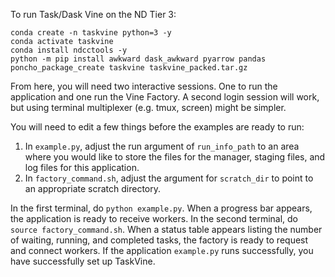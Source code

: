 To run Task/Dask Vine on the ND Tier 3:

```
conda create -n taskvine python=3 -y
conda activate taskvine
conda install ndcctools -y
python -m pip install awkward dask_awkward pyarrow pandas
poncho_package_create taskvine taskvine_packed.tar.gz
```

From here, you will need two interactive sessions. One to run the application and one run the Vine Factory. A second login session will work, but using terminal multiplexer (e.g. tmux, screen) might be simpler. 

You will need to edit a few things before the examples are ready to run:
   1. In `example.py`, adjust the run argument of `run_info_path` to an area where you would like to store the files for the manager, staging files, and log files for this application.
   2. In `factory_command.sh`, adjust the argument for `scratch_dir` to point to an appropriate scratch directory.

In the first terminal, do `python example.py`. When a progress bar appears, the application is ready to receive workers. In the second terminal, do `source factory_command.sh`. When a status table appears listing the number of waiting, running, and completed tasks, the factory is ready to request and connect workers. If the application `example.py` runs successfully, you have successfully set up TaskVine.

